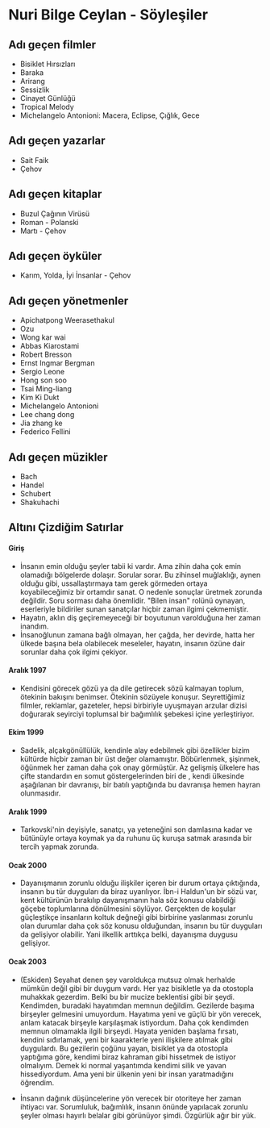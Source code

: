 # Nuri Bilge Ceylan - Söyleşiler

## Adı geçen filmler

* Bisiklet Hırsızları
* Baraka
* Arirang
* Sessizlik
* Cinayet Günlüğü
* Tropical Melody
* Michelangelo Antonioni: Macera, Eclipse, Çığlık, Gece

## Adı geçen yazarlar

* Sait Faik
* Çehov


## Adı geçen kitaplar

* Buzul Çağının Virüsü
* Roman - Polanski
* Martı - Çehov

## Adı geçen öyküler

* Karım, Yolda, İyi İnsanlar - Çehov

## Adı geçen yönetmenler

* Apichatpong Weerasethakul
* Ozu
* Wong kar wai
* Abbas Kiarostami
* Robert Bresson 
* Ernst Ingmar Bergman
* Sergio Leone
* Hong son soo
* Tsai Ming-liang
* Kim Ki Dukt
* Michelangelo Antonioni
* Lee chang dong
* Jia zhang ke
* Federico Fellini


## Adı geçen müzikler

* Bach
* Handel
* Schubert
* Shakuhachi

## Altını Çizdiğim Satırlar

#### Giriş

* İnsanın emin olduğu şeyler tabii ki vardır. Ama zihin daha çok emin olamadığı bölgelerde dolaşır. Sorular sorar. Bu zihinsel muğlaklığı, aynen olduğu gibi, ussallaştırmaya tam gerek görmeden ortaya koyabileceğimiz bir ortamdır sanat. O nedenle sonuçlar üretmek zorunda değildir. Soru sorması daha önemlidir. "Bilen insan" rolünü oynayan, eserleriyle bildiriler sunan sanatçılar hiçbir zaman ilgimi çekmemiştir.
* Hayatın, aklın diş geçiremeyeceği bir boyutunun varolduğuna her zaman inandım.
* İnsanoğlunun zamana bağlı olmayan, her çağda, her devirde, hatta her ülkede başına bela olabilecek meseleler, hayatın, insanın özüne dair sorunlar daha çok ilgimi çekiyor.


#### Aralık 1997

* Kendisini görecek gözü ya da dile getirecek sözü kalmayan toplum, ötekinin bakışını benimser. Ötekinin sözüyele konuşur. Seyrettiğimiz filmler, reklamlar, gazeteler, hepsi birbiriyle uyuşmayan arzular dizisi doğurarak seyirciyi toplumsal bir bağımlılık şebekesi içine yerleştiriyor. 

#### Ekim 1999

* Sadelik, alçakgönüllülük, kendinle alay edebilmek gibi özellikler bizim kültürde hiçbir zaman bir üst değer olamamıştır. Böbürlenmek, şişinmek, öğünmek her zaman daha çok onay görmüştür. Az gelişmiş ülkelere has çifte standardın en somut göstergelerinden biri de , kendi ülkesinde aşağılanan bir davranışı, bir batılı yaptığında bu davranışa hemen hayran olunmasıdır. 

#### Aralık 1999

* Tarkovski'nin deyişiyle, sanatçı, ya yeteneğini son damlasına kadar ve bütünüyle ortaya koymak ya da ruhunu üç kuruşa satmak arasında bir tercih yapmak zorunda.

#### Ocak 2000

* Dayanışmanın zorunlu olduğu ilişkiler içeren bir durum ortaya çıktığında, insanın bu tür duyguları da biraz uyarılıyor. İbn-i Haldun'un bir sözü var, kent kültürünün bırakılıp dayanışmanın hala söz konusu olabildiği göçebe toplumlarına dönülmesini söylüyor. Gerçekten de koşular güçleştikçe insanların koltuk değneği gibi birbirine yaslanması zorunlu olan durumlar daha çok söz konusu olduğundan, insanın bu tür duyguları da gelişiyor olabilir. Yani ilkellik arttıkça belki, dayanışma duygusu gelişiyor.


#### Ocak 2003

* (Eskiden) Seyahat denen şey varoldukça mutsuz olmak herhalde mümkün değil gibi bir duygum vardı. Her yaz bisikletle ya da otostopla muhakkak gezerdim. Belki bu bir mucize beklentisi gibi bir şeydi. Kendimden, buradaki hayatımdan memnun değildim. Gezilerde başıma birşeyler gelmesini umuyordum. Hayatıma yeni ve güçlü bir yön verecek, anlam katacak birşeyle karşılaşmak istiyordum. Daha çok kendimden memnun olmamakla ilgili birşeydi. Hayata yeniden başlama fırsatı, kendini sıđırlamak, yeni bir kaarakterle yeni ilişkilere atılmak gibi duygulardı. Bu gezilerin çoğünu yayan, bisiklet ya da otostopla yaptığıma göre, kendimi biraz  kahraman gibi hissetmek de istiyor olmalıyım. Demek ki normal yaşantımda kendimi silik ve yavan hissediyordum. Ama yeni bir ülkenin yeni bir insan yaratmadığını öğrendim.

* İnsanın dağınık düşüncelerine yön verecek bir otoriteye her zaman ihtiyacı var. Sorumluluk, bağımlılık, insanın önünde yapılacak zorunlu şeyler olması hayırlı belalar gibi görünüyor şimdi. Özgürlük ağır bir yük. 
